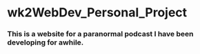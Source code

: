 # wk2WebDev_Personal_Project

### This is a website for a paranormal podcast I have been developing for awhile.
